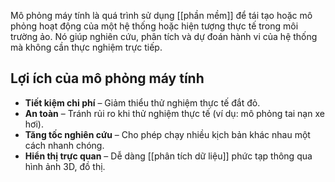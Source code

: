 Mô phỏng máy tính là quá trình sử dụng [[phần mềm]] để tái tạo hoặc mô phỏng hoạt động của một hệ thống hoặc hiện tượng thực tế trong môi trường ảo. Nó giúp nghiên cứu, phân tích và dự đoán hành vi của hệ thống mà không cần thực nghiệm trực tiếp.
## **Lợi ích của mô phỏng máy tính**

- **Tiết kiệm chi phí** – Giảm thiểu thử nghiệm thực tế đắt đỏ.  
- **An toàn** – Tránh rủi ro khi thử nghiệm thực tế (ví dụ: mô phỏng tai nạn xe hơi).  
- **Tăng tốc nghiên cứu** – Cho phép chạy nhiều kịch bản khác nhau một cách nhanh chóng.  
- **Hiển thị trực quan** – Dễ dàng [[phân tích dữ liệu]] phức tạp thông qua hình ảnh 3D, đồ thị.